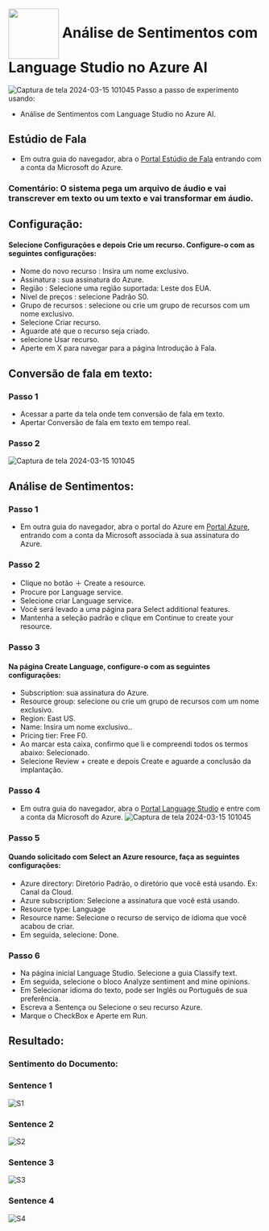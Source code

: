 <h1>
    <a href="https://github.com/AureliobotIA/Microsoft-Fundamentos-de-IA-DIO/blob/main/01%20Trabalhando%20com%20Machine%20Learning%20na%20Pr%C3%A1tica%20no%20Azure%20ML/download.jpg/">
     <img align="center" width="100px" src="https://github.com/AureliobotIA/Microsoft-Fundamentos-de-IA-DIO/blob/main/01%20Trabalhando%20com%20Machine%20Learning%20na%20Pr%C3%A1tica%20no%20Azure%20ML/download.jpg"></a>
    <span> Análise de Sentimentos com Language Studio no Azure AI</span>
</h1>


![Captura de tela 2024-03-15 101045](https://github.com/AureliobotIA/Microsoft-Fundamentos-de-AI-DIO/blob/main/03%20An%C3%A1lise%20de%20Sentimentos%20com%20Language%20Studio%20no%20Azure%20AI/inputs/conversacao%20tempo%20real.JPG)
Passo a passo de experimento usando:
  - Análise de Sentimentos com Language Studio no Azure AI.
    
## Estúdio de Fala
- Em outra guia do navegador, abra o [Portal Estúdio de Fala](https://speech.microsoft.com/portal) entrando com a conta da Microsoft do Azure.
  
### Comentário: O sistema pega um arquivo de áudio e vai transcrever em texto ou um texto e vai transformar em áudio.

## Configuração:
#### Selecione Configurações e depois Crie um recurso. Configure-o com as seguintes configurações:
- Nome do novo recurso : Insira um nome exclusivo.
- Assinatura : sua assinatura do Azure.
- Região : Selecione uma região suportada: Leste dos EUA.
- Nível de preços : selecione Padrão S0.
- Grupo de recursos : selecione ou crie um grupo de recursos com um nome exclusivo.
- Selecione Criar recurso.
- Aguarde até que o recurso seja criado.
- selecione Usar recurso.
- Aperte em X para navegar para a página Introdução à Fala.

## Conversão de fala em texto: 
### Passo 1
- Acessar a parte da tela onde tem conversão de fala em texto.
- Apertar Conversão de fala em texto em tempo real.

### Passo 2

![Captura de tela 2024-03-15 101045](https://github.com/AureliobotIA/Microsoft-Fundamentos-de-AI-DIO/blob/main/03%20An%C3%A1lise%20de%20Sentimentos%20com%20Language%20Studio%20no%20Azure%20AI/inputs/audio%20em%20texto.JPG
)

## Análise de Sentimentos:
### Passo 1
- Em outra guia do navegador, abra o portal do Azure em [Portal Azure](https://portal.azure.com), entrando com a conta da Microsoft associada à sua assinatura do Azure.

### Passo 2
- Clique no botão ＋ Create a resource.
- Procure por Language service.
- Selecione criar Language service.
- Você será levado a uma página para Select additional features.
- Mantenha a seleção padrão e clique em Continue to create your resource.

### Passo 3
#### Na página Create Language, configure-o com as seguintes configurações:
- Subscription: sua assinatura do Azure.
- Resource group: selecione ou crie um grupo de recursos com um nome exclusivo.
- Region: East US.
- Name: Insira um nome exclusivo..
- Pricing tier: Free F0.
- Ao marcar esta caixa, confirmo que li e compreendi todos os termos abaixo: Selecionado.
- Selecione Review + create e depois Create e aguarde a conclusão da implantação.

### Passo 4
- Em outra guia do navegador, abra o [Portal Language Studio](https://language.cognitive.azure.com) e entre com a conta da Microsoft do Azure.
![Captura de tela 2024-03-15 101045](https://github.com/AureliobotIA/Microsoft-Fundamentos-de-AI-DIO/blob/main/03%20An%C3%A1lise%20de%20Sentimentos%20com%20Language%20Studio%20no%20Azure%20AI/inputs/language%20azure.JPG)
### Passo 5
#### Quando solicitado com Select an Azure resource, faça as seguintes configurações:
- Azure directory: Diretório Padrão, o diretório que você está usando. Ex: Canal da Cloud.
- Azure subscription: Selecione a assinatura que você está usando.
- Resource type: Language
- Resource name: Selecione o recurso de serviço de idioma que você acabou de criar.
- Em seguida, selecione: Done.

### Passo 6
- Na página inicial Language Studio. Selecione a guia Classify text.
- Em seguida, selecione o bloco Analyze sentiment and mine opinions.
- Em Selecionar idioma do texto, pode ser Inglês ou Português de sua preferência.
- Escreva a Sentença ou Selecione o seu recurso Azure.
- Marque o CheckBox e Aperte em Run.

## Resultado:
### Sentimento do Documento:

### Sentence 1
![S1](https://github.com/AureliobotIA/Microsoft-Fundamentos-de-AI-DIO/blob/main/03%20An%C3%A1lise%20de%20Sentimentos%20com%20Language%20Studio%20no%20Azure%20AI/inputs/sentenca%2001.JPG
)

### Sentence 2

![S2](https://github.com/AureliobotIA/Microsoft-Fundamentos-de-AI-DIO/blob/main/03%20An%C3%A1lise%20de%20Sentimentos%20com%20Language%20Studio%20no%20Azure%20AI/inputs/sentenca%2002.JPG
)

### Sentence 3

![S3](https://github.com/AureliobotIA/Microsoft-Fundamentos-de-AI-DIO/blob/main/03%20An%C3%A1lise%20de%20Sentimentos%20com%20Language%20Studio%20no%20Azure%20AI/inputs/sentenca%2003.JPG
)

### Sentence 4

![S4](https://github.com/AureliobotIA/Microsoft-Fundamentos-de-AI-DIO/blob/main/03%20An%C3%A1lise%20de%20Sentimentos%20com%20Language%20Studio%20no%20Azure%20AI/inputs/sentenca%2004.JPG
)

